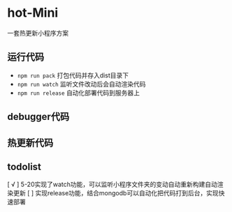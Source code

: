 # hot-Mini
一套热更新小程序方案

## 运行代码
- `npm run pack` 打包代码并存入dist目录下
- `npm run watch` 监听文件改动后会自动渲染代码
- `npm run release` 自动化部署代码到服务器上
## debugger代码

## 热更新代码
## todolist
[ √ ] 5-20实现了watch功能，可以监听小程序文件夹的变动自动重新构建自动渲染更新
[ ] 实现release功能，结合mongodb可以自动化把代码打到后台，实现快速部署